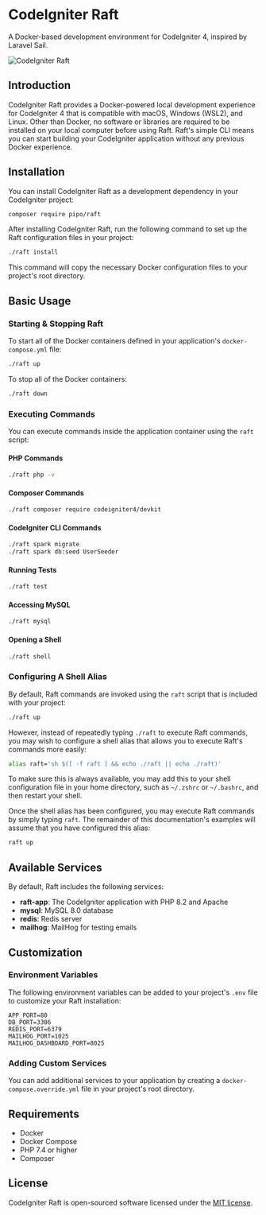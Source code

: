 # CodeIgniter Raft

A Docker-based development environment for CodeIgniter 4, inspired by Laravel Sail.

![CodeIgniter Raft](https://via.placeholder.com/800x200?text=CodeIgniter+Raft)

## Introduction

CodeIgniter Raft provides a Docker-powered local development experience for CodeIgniter 4 that is compatible with macOS, Windows (WSL2), and Linux. Other than Docker, no software or libraries are required to be installed on your local computer before using Raft. Raft's simple CLI means you can start building your CodeIgniter application without any previous Docker experience.

## Installation

You can install CodeIgniter Raft as a development dependency in your CodeIgniter project:

```bash
composer require pipo/raft
```

After installing CodeIgniter Raft, run the following command to set up the Raft configuration files in your project:

```bash
./raft install
```

This command will copy the necessary Docker configuration files to your project's root directory.

## Basic Usage

### Starting & Stopping Raft

To start all of the Docker containers defined in your application's `docker-compose.yml` file:

```bash
./raft up
```

To stop all of the Docker containers:

```bash
./raft down
```

### Executing Commands

You can execute commands inside the application container using the `raft` script:

#### PHP Commands

```bash
./raft php -v
```

#### Composer Commands

```bash
./raft composer require codeigniter4/devkit
```

#### CodeIgniter CLI Commands

```bash
./raft spark migrate
./raft spark db:seed UserSeeder
```

#### Running Tests

```bash
./raft test
```

#### Accessing MySQL

```bash
./raft mysql
```

#### Opening a Shell

```bash
./raft shell
```

### Configuring A Shell Alias

By default, Raft commands are invoked using the `raft` script that is included with your project:

```bash
./raft up
```

However, instead of repeatedly typing `./raft` to execute Raft commands, you may wish to configure a shell alias that allows you to execute Raft's commands more easily:

```bash
alias raft='sh $([ -f raft ] && echo ./raft || echo ./raft)'
```

To make sure this is always available, you may add this to your shell configuration file in your home directory, such as `~/.zshrc` or `~/.bashrc`, and then restart your shell.

Once the shell alias has been configured, you may execute Raft commands by simply typing `raft`. The remainder of this documentation's examples will assume that you have configured this alias:

```bash
raft up
```

## Available Services

By default, Raft includes the following services:

- **raft-app**: The CodeIgniter application with PHP 8.2 and Apache
- **mysql**: MySQL 8.0 database
- **redis**: Redis server
- **mailhog**: MailHog for testing emails

## Customization

### Environment Variables

The following environment variables can be added to your project's `.env` file to customize your Raft installation:

```
APP_PORT=80
DB_PORT=3306
REDIS_PORT=6379
MAILHOG_PORT=1025
MAILHOG_DASHBOARD_PORT=8025
```

### Adding Custom Services

You can add additional services to your application by creating a `docker-compose.override.yml` file in your project's root directory.

## Requirements

- Docker
- Docker Compose
- PHP 7.4 or higher
- Composer

## License

CodeIgniter Raft is open-sourced software licensed under the [MIT license](LICENSE.md).